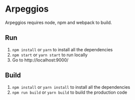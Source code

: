 # Arpeggios

Arpeggios requires node, npm and webpack to build.

## Run

1. `npm install` or `yarn` to install all the dependencies
2. `npm start` or `yarn start` to run locally
3. Go to http://localhost:9000/

## Build

1. `npm install` or `yarn install` to install all the dependencies
2. `npm run build` or `yarn build` to build the production code